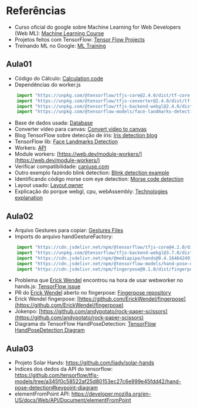 # Referências

- Curso oficial do google sobre Machine Learning for Web Developers (Web ML): [Machine Learning Course](https://youtube.com/playlist?list=PLOU2XLYxmsILr3HQpqjLAUkIPa5EaZiui)
- Projetos feitos com TensorFlow: [Tensor Flow Projects](https://youtube.com/playlist?list=PLQY2H8rRoyvzSZZuF0qJpoJxZR1NgzcZw)
- Treinando ML no Google: [ML Training](https://teachablemachine.withgoogle.com/)

## Aula01

- Código do Cálculo: [Calculation code](https://github.com/monaca-samples/blink-to-text/blob/f3d578ff641298913833b04e98e854bf1cfe38e1/src/js/blinkPrediction.js)
- Dependências do worker.js

```js
    import "https://unpkg.com/@tensorflow/tfjs-core@2.4.0/dist/tf-core.js"
    import "https://unpkg.com/@tensorflow/tfjs-converter@2.4.0/dist/tf-converter.js"
    import "https://unpkg.com/@tensorflow/tfjs-backend-webgl@2.4.0/dist/tf-backend-webgl.js"
    import "https://unpkg.com/@tensorflow-models/face-landmarks-detection@0.0.1/dist/face-landmarks-detection.js"
```

- Base de dados usada: [Database](https://www.kaggle.com/code/vikassingh1996/netflix-movies-and-shows-plotly-recommender-sys/data)
- Converter vídeo para canvas: [Convert video to canvas](https://stackoverflow.com/questions/64249599/how-to-run-handpose-tfjs-model-in-web-worker)
- Blog TensorFlow sobre detecção de íris: [Iris detection blog](https://blog.tensorflow.org/2020/11/iris-landmark-tracking-in-browser-with-MediaPipe-and-TensorFlowJS.html)
- TensorFlow lib: [Face Landmarks Detection](https://github.com/tensorflow/tfjs-models/blob/master/face-landmarks-detection)
- Workers: [API](https://developer.mozilla.org/en-US/docs/Web/API/Web_Workers_API/Using_web_workers)
- Module workers: [https://web.dev/module-workers/](https://web.dev/module-workers/)
- Verificar compatibilidade: [caniuse.com](caniuse.com)
- Outro exemplo fazendo blink detection: [Blink detection example](https://selvamsubbiah.com/mediapipe-iris-detection-in-tensorflow-js/)
- Identificando código morse com eye detection: [Morse code detection](https://medium.com/the-web-tub/recognising-eye-blinking-with-tensorflow-js-3c02b738850d)
- Layout usado: [Layout owner](https://codepen.io/Gunnarhawk/pen/vYJEwoM)
- Explicação do porque webgl, cpu, webAssembly: [Technologies explanation](https://youtu.be/3ive-w7oUis?t=333)

## Aula02

- Arquivo Gestures para copiar: [Gestures Files](https://github.com/andypotato/rock-paper-scissors/blob/54add341dbe83287c8ede69fbb006149a8145dd9/src/js/Gestures.js)
- Imports do arquivo handGestureFactory:

```js
    import "https://cdn.jsdelivr.net/npm/@tensorflow/tfjs-core@4.2.0/dist/tf-core.min.js"
    import "https://unpkg.com/@tensorflow/tfjs-backend-webgl@3.7.0/dist/tf-backend-webgl.min.js"
    import "https://cdn.jsdelivr.net/npm/@mediapipe/hands@0.4.1646424915/hands.min.js"
    import "https://cdn.jsdelivr.net/npm/@tensorflow-models/hand-pose-detection@2.0.0/dist/hand-pose-detection.min.js"
    import "https://cdn.jsdelivr.net/npm/fingerpose@0.1.0/dist/fingerpose.min.js"
```

- Problema que [Erick Wendel](https://github.com/ErickWendel) encontrou na hora de usar webworker no hands.js: [TensorFlow issue](https://github.com/tensorflow/tfjs/issues/7380)
- PR do [Erick Wendel](https://github.com/ErickWendel) aberto no fingerpose: [Fingerpose repository](https://github.com/andypotato/fingerpose/pull/25)
- Erick Wendel fingerpose: [https://github.com/ErickWendel/fingerpose](https://github.com/ErickWendel/fingerpose)
- Jokenpo: [https://github.com/andypotato/rock-paper-scissors](https://github.com/andypotato/rock-paper-scissors)
- Diagrama do TensorFlow HandPoseDetection: [TensorFlow HandPoseDetection Diagram](https://github.com/tensorflow/tfjs-models/tree/master/hand-pose-detection#keypoint-diagram)

## Aula03
- Projeto Solar Hands: https://github.com/liady/solar-hands
- Indices dos dedos da API do tensorflow: https://github.com/tensorflow/tfjs-models/tree/a345f0c58522af25d80153ec27c6e999e45fdd42/hand-pose-detection#keypoint-diagram
- elementFromPoint API: https://developer.mozilla.org/en-US/docs/Web/API/Document/elementFromPoint

